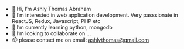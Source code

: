 - 👋 Hi, I’m Ashly Thomas Abraham
- 👀 I’m interested in web application development. Very passsionate in ReactJS, Redux, Javascript, PHP etc
- 🌱 I’m currently learning python, mongodb
- 💞️ I’m looking to collaborate on ...
- 📫 please contact me on email: ashlythomas@gmail.com
